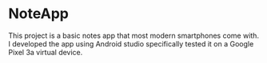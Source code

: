# NoteApp
This project is a basic notes app that most modern smartphones come with. I developed the app using Android studio specifically tested 
it on a Google Pixel 3a virtual device. 
